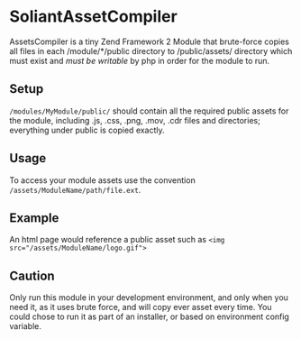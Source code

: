 # SoliantAssetCompiler

AssetsCompiler is a tiny Zend Framework 2 Module that brute-force copies all files in each /module/*/public directory to /public/assets/ directory which must exist and _must be writable_ by php in order for the module to run.


## Setup
`/modules/MyModule/public/` should contain all the required public assets for the module, including .js, .css, .png, .mov, .cdr files and directories; everything under public is copied exactly.

## Usage

To access your module assets use the convention `/assets/ModuleName/path/file.ext`.

## Example

An html page would reference a public asset such as `<img src="/assets/ModuleName/logo.gif">`

## Caution
Only run this module in your development environment, and only when you need it, as it uses brute force, and will copy ever asset every time. You could chose to run it as part of an installer, or based on environment config variable.
